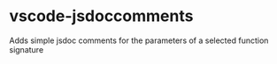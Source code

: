 # vscode-jsdoccomments
Adds simple jsdoc comments for the parameters of a selected function signature
